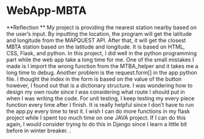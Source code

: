 # WebApp-MBTA
**Reflection **
My project is providing the nearest station nearby based on the user’s input. By inputting the location, the program will get the latitude and longitude from the MAPQUEST API. After that, it will get the closest MBTA station based on the latitude and longitude. It is based on HTML, CSS, Flask, and python. 
In this project, I did well in the python programming part while the web app take a long time for me. One of the small mistakes I made is I import the wrong function from the MTBA_helper and it takes me a long time to debug. Another problem is the request.form[] in the app python file. I thought the index in the form is based on the value of the button however, I found out that is a dictionary structure. I was wondering how to design my own route since I was considering what route I should put in when I was writing the code. 
For unit testing, I keep testing my every piece function every time after I finish. It is really helpful since I don’t have to run the app.py every time to test it. I wish I can do more functions in my flask project while I spent too much time on one JAVA project. If I can do this again, I would consider trying to do this in Django since I learn a little bit before in winter breaker. 
. 
